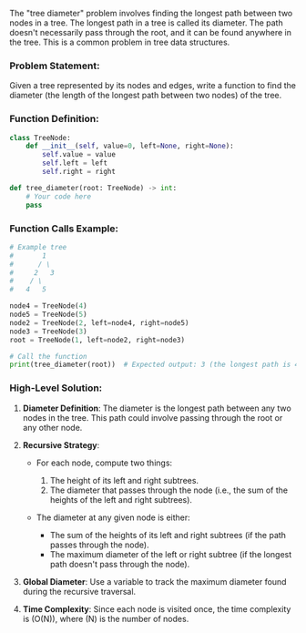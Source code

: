 The "tree diameter" problem involves finding the longest path between two nodes in a tree. The longest path in a tree is called its diameter. The path doesn't necessarily pass through the root, and it can be found anywhere in the tree. This is a common problem in tree data structures.

### Problem Statement:
Given a tree represented by its nodes and edges, write a function to find the diameter (the length of the longest path between two nodes) of the tree.

### Function Definition:
```python
class TreeNode:
    def __init__(self, value=0, left=None, right=None):
        self.value = value
        self.left = left
        self.right = right

def tree_diameter(root: TreeNode) -> int:
    # Your code here
    pass
```

### Function Calls Example:

```python
# Example tree
#       1
#      / \
#     2   3
#    / \
#   4   5

node4 = TreeNode(4)
node5 = TreeNode(5)
node2 = TreeNode(2, left=node4, right=node5)
node3 = TreeNode(3)
root = TreeNode(1, left=node2, right=node3)

# Call the function
print(tree_diameter(root))  # Expected output: 3 (the longest path is 4 -> 2 -> 1 -> 3)
```

### High-Level Solution:
1. **Diameter Definition**: The diameter is the longest path between any two nodes in the tree. This path could involve passing through the root or any other node.

2. **Recursive Strategy**: 
   - For each node, compute two things:
     1. The height of its left and right subtrees.
     2. The diameter that passes through the node (i.e., the sum of the heights of the left and right subtrees).
   
   - The diameter at any given node is either:
     - The sum of the heights of its left and right subtrees (if the path passes through the node).
     - The maximum diameter of the left or right subtree (if the longest path doesn't pass through the node).
   
3. **Global Diameter**: Use a variable to track the maximum diameter found during the recursive traversal.

4. **Time Complexity**: Since each node is visited once, the time complexity is \(O(N)\), where \(N\) is the number of nodes.
